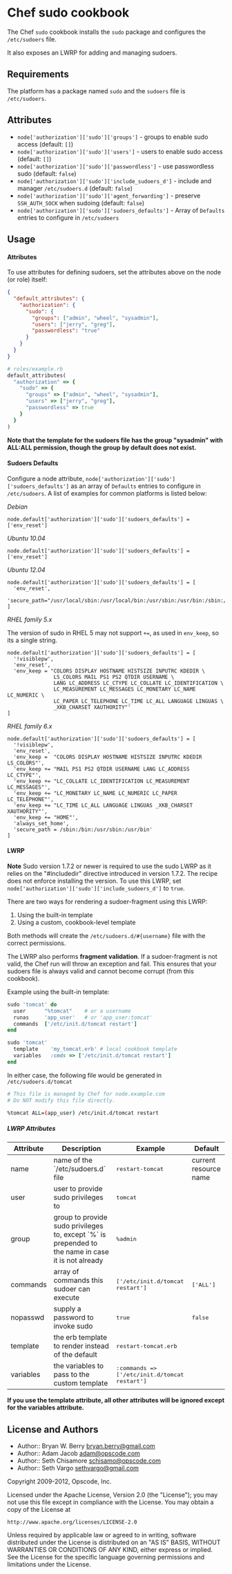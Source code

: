 Chef sudo cookbook
==================
The Chef `sudo` cookbook installs the `sudo` package and configures the `/etc/sudoers` file.

It also exposes an LWRP for adding and managing sudoers.

Requirements
------------
The platform has a package named `sudo` and the `sudoers` file is `/etc/sudoers`.

Attributes
----------
- `node['authorization']['sudo']['groups']` - groups to enable sudo access (default: `[]`)
- `node['authorization']['sudo']['users']` - users to enable sudo access (default: `[]`)
- `node['authorization']['sudo']['passwordless']` - use passwordless sudo (default: `false`)
- `node['authorization']['sudo']['include_sudoers_d']` - include and manager `/etc/sudoers.d` (default: `false`)
- `node['authorization']['sudo']['agent_forwarding']` - preserve `SSH_AUTH_SOCK` when sudoing (default: `false`)
- `node['authorization']['sudo']['sudoers_defaults']` - Array of `Defaults` entries to configure in `/etc/sudoers`

Usage
-----
#### Attributes
To use attributes for defining sudoers, set the attributes above on the node (or role) itself:

```json
{
  "default_attributes": {
    "authorization": {
      "sudo": {
        "groups": ["admin", "wheel", "sysadmin"],
        "users": ["jerry", "greg"],
        "passwordless": "true"
      }
    }
  }
}
```

```ruby
# roles/example.rb
default_attributes(
  "authorization" => {
    "sudo" => {
      "groups" => ["admin", "wheel", "sysadmin"],
      "users" => ["jerry", "greg"],
      "passwordless" => true
    }
  }
)
```

**Note that the template for the sudoers file has the group "sysadmin" with ALL:ALL permission, though the group by default does not exist.**

#### Sudoers Defaults

Configure a node attribute,
`node['authorization']['sudo']['sudoers_defaults']` as an array of
`Defaults` entries to configure in `/etc/sudoers`. A list of examples
for common platforms is listed below:

*Debian*

    node.default['authorization']['sudo']['sudoers_defaults'] = ['env_reset']

*Ubuntu 10.04*

    node.default['authorization']['sudo']['sudoers_defaults'] = ['env_reset']

*Ubuntu 12.04*

    node.default['authorization']['sudo']['sudoers_defaults'] = [
      'env_reset',
      'secure_path="/usr/local/sbin:/usr/local/bin:/usr/sbin:/usr/bin:/sbin:/bin"'
    ]

*RHEL family 5.x*

The version of sudo in RHEL 5 may not support `+=`, as used in
`env_keep`, so its a single string.

    node.default['authorization']['sudo']['sudoers_defaults'] = [
      '!visiblepw',
      'env_reset',
      'env_keep = "COLORS DISPLAY HOSTNAME HISTSIZE INPUTRC KDEDIR \
                   LS_COLORS MAIL PS1 PS2 QTDIR USERNAME \
                   LANG LC_ADDRESS LC_CTYPE LC_COLLATE LC_IDENTIFICATION \
                   LC_MEASUREMENT LC_MESSAGES LC_MONETARY LC_NAME LC_NUMERIC \
                   LC_PAPER LC_TELEPHONE LC_TIME LC_ALL LANGUAGE LINGUAS \
                   _XKB_CHARSET XAUTHORITY"'
    ]

*RHEL family 6.x*

    node.default['authorization']['sudo']['sudoers_defaults'] = [
      '!visiblepw',
      'env_reset',
      'env_keep =  "COLORS DISPLAY HOSTNAME HISTSIZE INPUTRC KDEDIR LS_COLORS"',
      'env_keep += "MAIL PS1 PS2 QTDIR USERNAME LANG LC_ADDRESS LC_CTYPE"',
      'env_keep += "LC_COLLATE LC_IDENTIFICATION LC_MEASUREMENT LC_MESSAGES"',
      'env_keep += "LC_MONETARY LC_NAME LC_NUMERIC LC_PAPER LC_TELEPHONE"',
      'env_keep += "LC_TIME LC_ALL LANGUAGE LINGUAS _XKB_CHARSET XAUTHORITY"',
      'env_keep += "HOME"',
      'always_set_home',
      'secure_path = /sbin:/bin:/usr/sbin:/usr/bin'
    ]

#### LWRP
**Note** Sudo version 1.7.2 or newer is required to use the sudo LWRP as it relies on the "#includedir" directive introduced in version 1.7.2. The recipe does not enforce installing the version. To use this LWRP, set `node['authorization']['sudo']['include_sudoers_d']` to `true`.

There are two ways for rendering a sudoer-fragment using this LWRP:

  1. Using the built-in template
  2. Using a custom, cookbook-level template

Both methods will create the `/etc/sudoers.d/#{username}` file with the correct permissions.

The LWRP also performs **fragment validation**. If a sudoer-fragment is not valid, the Chef run will throw an exception and fail. This ensures that your sudoers file is always valid and cannot become corrupt (from this cookbook).

Example using the built-in template:

```ruby
sudo 'tomcat' do
  user      "%tomcat"    # or a username
  runas     'app_user'   # or 'app_user:tomcat'
  commands  ['/etc/init.d/tomcat restart']
end
```

```ruby
sudo 'tomcat'
  template    'my_tomcat.erb' # local cookbook template
  variables   :cmds => ['/etc/init.d/tomcat restart']
end
```

In either case, the following file would be generated in `/etc/sudoers.d/tomcat`

```bash
# This file is managed by Chef for node.example.com
# Do NOT modify this file directly.

%tomcat ALL=(app_user) /etc/init.d/tomcat restart
```

##### LWRP Attributes
<table>
  <thead>
    <tr>
      <th>Attribute</th>
      <th>Description</th>
      <th>Example</th>
      <th>Default</th>
    </tr>
  </thead>

  <tbody>
    <tr>
      <td>name</td>
      <td>name of the `/etc/sudoers.d` file</td>
      <td><tt>restart-tomcat</tt></td>
      <td>current resource name</td>
    </tr>
    <tr>
      <td>user</td>
      <td>user to provide sudo privileges to</td>
      <td><tt>tomcat</tt></td>
      <td></td>
    </tr>
    <tr>
      <td>group</td>
      <td>group to provide sudo privileges to, except `%` is prepended to the name in
case it is not already</td>
      <td><tt>%admin</tt></td>
      <td></td>
    </tr>
    <tr>
      <td>commands</td>
      <td>array of commands this sudoer can execute</td>
      <td><tt>['/etc/init.d/tomcat restart']</tt></td>
      <td><tt>['ALL']</tt></td>
    </tr>
    <tr>
      <td>nopasswd</td>
      <td>supply a password to invoke sudo</td>
      <td><tt>true</tt></td>
      <td><tt>false</tt></td>
    </tr>
    <tr>
      <td>template</td>
      <td>the erb template to render instead of the default</td>
      <td><tt>restart-tomcat.erb</tt></td>
      <td></td>
    </tr>
    <tr>
      <td>variables</td>
      <td>the variables to pass to the custom template</td>
      <td><tt>:commands => ['/etc/init.d/tomcat restart']</tt></td>
      <td></td>
    </tr>
  </tbody>
</table>

**If you use the template attribute, all other attributes will be ignored except for the variables attribute.**


License and Authors
-------------------
- Author:: Bryan W. Berry <bryan.berry@gmail.com>
- Author:: Adam Jacob <adam@opscode.com>
- Author:: Seth Chisamore <schisamo@opscode.com>
- Author:: Seth Vargo <sethvargo@gmail.com>

Copyright 2009-2012, Opscode, Inc.

Licensed under the Apache License, Version 2.0 (the "License");
you may not use this file except in compliance with the License.
You may obtain a copy of the License at

    http://www.apache.org/licenses/LICENSE-2.0

Unless required by applicable law or agreed to in writing, software
distributed under the License is distributed on an "AS IS" BASIS,
WITHOUT WARRANTIES OR CONDITIONS OF ANY KIND, either express or implied.
See the License for the specific language governing permissions and
limitations under the License.
